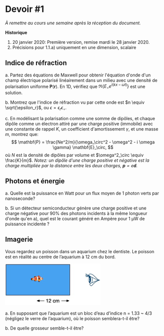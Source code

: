 # Devoir #1

*À remettre au cours une semaine après la réception du document.*

**Historique** 

1. 20 janvier 2020: Première version, remise mardi le 28 janvier 2020.
2. Précisions pour 1.1.a) uniquement en une dimension, scalaire

## Indice de réfraction

a. Partez des équations de Maxwell pour obtenir l'équation d'onde d'un champ électrique polarisé linéairement dans un milieu avec une densité de polarisation uniforme $\mathbf{P}(\mathbf{r})$. En 1D, vérifiez que $\Re \left\{ E_\circ e^{i (kx - \omega t )} \right\}$ est une solution.

b. Montrez que l'indice de réfraction vu par cette onde est $n \equiv \sqrt{\epsilon_r}$, ou $\epsilon = \epsilon_r \epsilon_\circ$.

c. En modélisant la polarisation comme une somme de dipôles, et chaque dipôle comme un électron attiré par une charge positive (immobile) avec une constante de rappel $K$, un coefficient d'amortissement $\gamma$, et une masse $m$, montrez que:
$$
\mathbf{P} = \frac{Ne^2/m}{\omega_\circ^2 - \omega^2 - i \omega \gamma} \mathbf{E}_\circ,
$$
où $N$ est la densité de dipôles par volume et $\omega^2_\circ \equiv \frac{K}{m}$. *Notez: un dipôle d'une charge positive et négative est la charge multipliée par la distance entre les deux charges, $\mathbf{p} = e \mathbf{d}$.*



##   Photons et énergie

a. Quelle est la puissance en Watt pour un flux moyen de 1 photon verts par nanoseconde?

b. Si un détecteur semiconducteur génère une charge positive et une charge négative pour 90% des photons incidents à la même longueur d'onde qu'en a), quel est le courant généré en Ampère pour 1 µW de puissance incidente ?



## Imagerie

Vous regardez un poisson dans un aquarium chez le dentiste. Le poisson est en réalité au centre de l’aquarium à 12 cm du bord. 

![img](PHY-2004-2020-DEV1.assets/aquarium.jpg)

a. En supposant que l’aquarium est un bloc d’eau d’indice n = 1.33 ~ 4/3 (négligez le verre de l’aquarium), où le poisson semblera-t-il être?

b. De quelle grosseur semble-t-il être?


